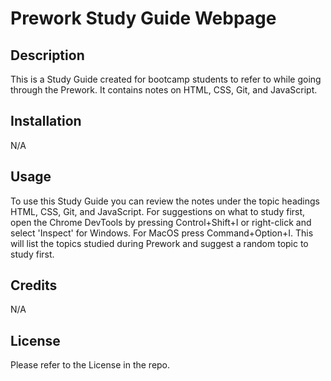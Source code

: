 # Prework Study Guide Webpage

## Description

This is a Study Guide created for bootcamp students to refer to while going through the Prework. It contains notes on HTML, CSS, Git, and JavaScript.


## Installation

N/A

## Usage

To use this Study Guide you can review the notes under the topic headings HTML, CSS, Git, and JavaScript. For suggestions on what to study first, open the Chrome DevTools by pressing Control+Shift+I or right-click and select 'Inspect' for Windows. For MacOS press Command+Option+I. This will list the topics studied during Prework and suggest a random topic to study first.


## Credits

N/A

## License

Please refer to the License in the repo.
